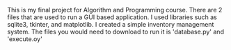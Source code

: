 This is my final project for Algorithm and Programming course. 
There are 2 files that are used to run a GUI based application. 
I used libraries such as sqlite3, tkinter, and matplotlib. 
I created a simple inventory management system.
The files you would need to download to run it is 'database.py' and 'execute.oy'
